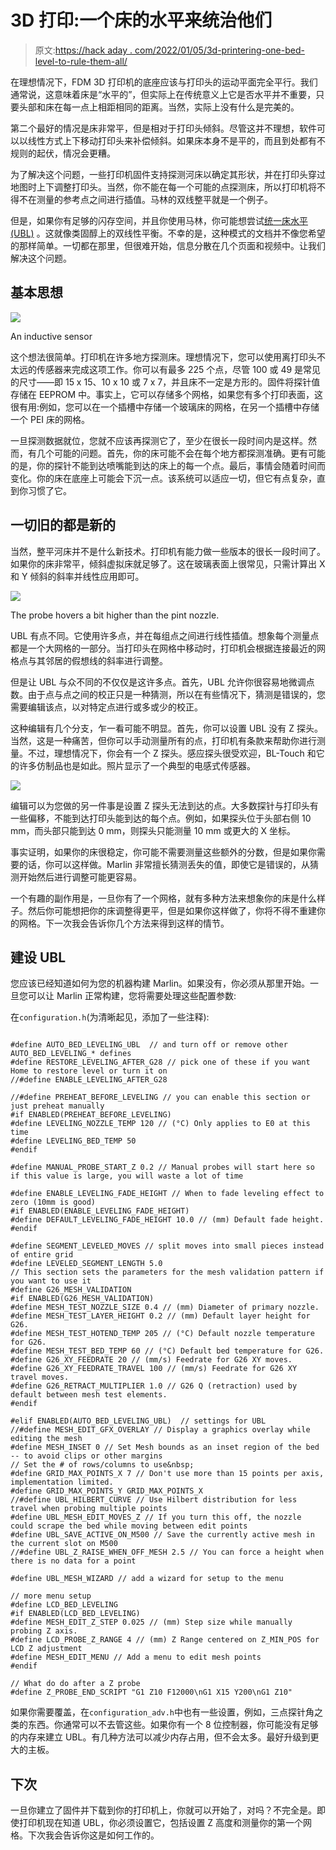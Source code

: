 # 3D 打印:一个床的水平来统治他们

> 原文:[https://hack aday . com/2022/01/05/3d-printering-one-bed-level-to-rule-them-all/](https://hackaday.com/2022/01/05/3d-printering-one-bed-level-to-rule-them-all/)

在理想情况下，FDM 3D 打印机的底座应该与打印头的运动平面完全平行。我们通常说，这意味着床是“水平的”，但实际上在传统意义上它是否水平并不重要，只要头部和床在每一点上相距相同的距离。当然，实际上没有什么是完美的。

第二个最好的情况是床非常平，但是相对于打印头倾斜。尽管这并不理想，软件可以以线性方式上下移动打印头来补偿倾斜。如果床本身不是平的，而且到处都有不规则的起伏，情况会更糟。

为了解决这个问题，一些打印机固件支持探测河床以确定其形状，并在打印头穿过地图时上下调整打印头。当然，你不能在每一个可能的点探测床，所以打印机将不得不在测量的参考点之间进行插值。马林的双线整平就是一个例子。

但是，如果你有足够的闪存空间，并且你使用马林，你可能想尝试[统一床水平(UBL)](https://marlinfw.org/docs/features/unified_bed_leveling.html) 。这就像类固醇上的双线性平衡。不幸的是，这种模式的文档并不像您希望的那样简单。一切都在那里，但很难开始，信息分散在几个页面和视频中。让我们解决这个问题。

## 基本思想

[![](../Images/6871c43fe5ce9d5827158e2f2d9ba67a.png)](https://hackaday.com/wp-content/uploads/2021/12/sensor.jpg)

An inductive sensor

这个想法很简单。打印机在许多地方探测床。理想情况下，您可以使用离打印头不太远的传感器来完成这项工作。你可以有最多 225 个点，尽管 100 或 49 是常见的尺寸——即 15 x 15、10 x 10 或 7 x 7，并且床不一定是方形的。固件将探针值存储在 EEPROM 中。事实上，它可以存储多个网格，如果您有多个打印表面，这很有用:例如，您可以在一个插槽中存储一个玻璃床的网格，在另一个插槽中存储一个 PEI 床的网格。

一旦探测数据就位，您就不应该再探测它了，至少在很长一段时间内是这样。然而，有几个可能的问题。首先，你的床可能不会在每个地方都探测准确。更有可能的是，你的探针不能到达喷嘴能到达的床上的每一个点。最后，事情会随着时间而变化。你的床在底座上可能会下沉一点。该系统可以适应一切，但它有点复杂，直到你习惯了它。

## 一切旧的都是新的

当然，整平河床并不是什么新技术。打印机有能力做一些版本的很长一段时间了。如果你的床非常平，倾斜虚拟床就足够了。这在玻璃表面上很常见，只需计算出 X 和 Y 倾斜的斜率并线性应用即可。

[![](../Images/ac7860be2c68813916ebb2e0602779a3.png)](https://hackaday.com/wp-content/uploads/2021/12/probe.jpg)

The probe hovers a bit higher than the pint nozzle.

UBL 有点不同。它使用许多点，并在每组点之间进行线性插值。想象每个测量点都是一个大网格的一部分。当打印头在网格中移动时，打印机会根据连接最近的网格点与其邻居的假想线的斜率进行调整。

但是让 UBL 与众不同的不仅仅是这许多点。首先，UBL 允许你很容易地微调点数。由于点与点之间的校正只是一种猜测，所以在有些情况下，猜测是错误的，您需要编辑该点，以对特定点进行或多或少的校正。

这种编辑有几个分支，乍一看可能不明显。首先，你可以设置 UBL 没有 Z 探头。当然，这是一种痛苦，但你可以手动测量所有的点，打印机有条款来帮助你进行测量。不过，理想情况下，你会有一个 Z 探头。感应探头很受欢迎，BL-Touch 和它的许多仿制品也是如此。照片显示了一个典型的电感式传感器。

![](../Images/213c207a40bb6b54c9d456c90795533a.png)

编辑可以为您做的另一件事是设置 Z 探头无法到达的点。大多数探针与打印头有一些偏移，不能到达打印头能到达的每个点。例如，如果探头位于头部右侧 10 mm，而头部只能到达 0 mm，则探头只能测量 10 mm 或更大的 X 坐标。

事实证明，如果你的床很稳定，你可能不需要测量这些额外的分数，但是如果你需要的话，你可以这样做。Marlin 非常擅长猜测丢失的值，即使它是错误的，从猜测开始然后进行调整可能更容易。

一个有趣的副作用是，一旦你有了一个网格，就有多种方法来想象你的床是什么样子。然后你可能想把你的床调整得更平，但是如果你这样做了，你将不得不重建你的网格。下一次我会告诉你几个方法来得到这样的情节。

## 建设 UBL

您应该已经知道如何为您的机器构建 Marlin。如果没有，你必须从那里开始。一旦您可以让 Marlin 正常构建，您将需要处理这些配置参数:

在`configuration.h`(为清晰起见，添加了一些注释):

```

#define AUTO_BED_LEVELING_UBL  // and turn off or remove other AUTO_BED_LEVELING_* defines
#define RESTORE_LEVELING_AFTER_G28 // pick one of these if you want Home to restore level or turn it on
//#define ENABLE_LEVELING_AFTER_G28

//#define PREHEAT_BEFORE_LEVELING // you can enable this section or just preheat manually
#if ENABLED(PREHEAT_BEFORE_LEVELING)
#define LEVELING_NOZZLE_TEMP 120 // (°C) Only applies to E0 at this time
#define LEVELING_BED_TEMP 50
#endif

#define MANUAL_PROBE_START_Z 0.2 // Manual probes will start here so if this value is large, you will waste a lot of time

#define ENABLE_LEVELING_FADE_HEIGHT // When to fade leveling effect to zero (10mm is good)
#if ENABLED(ENABLE_LEVELING_FADE_HEIGHT)
#define DEFAULT_LEVELING_FADE_HEIGHT 10.0 // (mm) Default fade height.
#endif

#define SEGMENT_LEVELED_MOVES // split moves into small pieces instead of entire grid
#define LEVELED_SEGMENT_LENGTH 5.0
// This section sets the parameters for the mesh validation pattern if you want to use it
#define G26_MESH_VALIDATION
#if ENABLED(G26_MESH_VALIDATION)
#define MESH_TEST_NOZZLE_SIZE 0.4 // (mm) Diameter of primary nozzle.
#define MESH_TEST_LAYER_HEIGHT 0.2 // (mm) Default layer height for G26.
#define MESH_TEST_HOTEND_TEMP 205 // (°C) Default nozzle temperature for G26.
#define MESH_TEST_BED_TEMP 60 // (°C) Default bed temperature for G26.
#define G26_XY_FEEDRATE 20 // (mm/s) Feedrate for G26 XY moves.
#define G26_XY_FEEDRATE_TRAVEL 100 // (mm/s) Feedrate for G26 XY travel moves.
#define G26_RETRACT_MULTIPLIER 1.0 // G26 Q (retraction) used by default between mesh test elements.
#endif

#elif ENABLED(AUTO_BED_LEVELING_UBL)  // settings for UBL
//#define MESH_EDIT_GFX_OVERLAY // Display a graphics overlay while editing the mesh
#define MESH_INSET 0 // Set Mesh bounds as an inset region of the bed -- to avoid clips or other margins
// Set the # of rows/columns to use&nbsp;
#define GRID_MAX_POINTS_X 7 // Don't use more than 15 points per axis, implementation limited.
#define GRID_MAX_POINTS_Y GRID_MAX_POINTS_X
//#define UBL_HILBERT_CURVE // Use Hilbert distribution for less travel when probing multiple points
#define UBL_MESH_EDIT_MOVES_Z // If you turn this off, the nozzle could scrape the bed while moving between edit points
#define UBL_SAVE_ACTIVE_ON_M500 // Save the currently active mesh in the current slot on M500
//#define UBL_Z_RAISE_WHEN_OFF_MESH 2.5 // You can force a height when there is no data for a point

#define UBL_MESH_WIZARD // add a wizard for setup to the menu

// more menu setup
#define LCD_BED_LEVELING
#if ENABLED(LCD_BED_LEVELING)
#define MESH_EDIT_Z_STEP 0.025 // (mm) Step size while manually probing Z axis.
#define LCD_PROBE_Z_RANGE 4 // (mm) Z Range centered on Z_MIN_POS for LCD Z adjustment
#define MESH_EDIT_MENU // Add a menu to edit mesh points
#endif

// What do do after a Z probe
#define Z_PROBE_END_SCRIPT "G1 Z10 F12000\nG1 X15 Y200\nG1 Z10"

```

如果你需要覆盖，在`configuration_adv.h`中也有一些设置，例如，三点探针角之类的东西。你通常可以不去管这些。如果你有一个 8 位控制器，你可能没有足够的内存来建立 UBL。有几种方法可以减少内存占用，但不会太多。最好升级到更大的主板。

## 下次

一旦你建立了固件并下载到你的打印机上，你就可以开始了，对吗？不完全是。即使打印机现在知道 UBL，你必须设置它，包括设置 Z 高度和测量你的第一个网格。下次我会告诉你这是如何工作的。